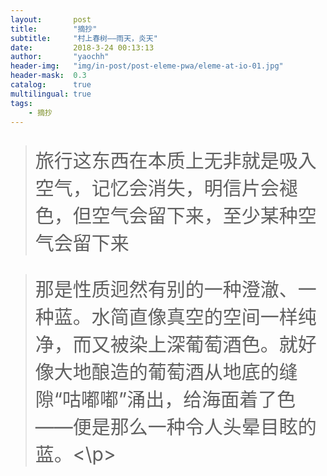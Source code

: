 ```yaml
---
layout:       post
title:        "摘抄"
subtitle:     "村上春树——雨天，炎天"
date:         2018-3-24 00:13:13
author:       "yaochh"
header-img:   "img/in-post/post-eleme-pwa/eleme-at-io-01.jpg"
header-mask:  0.3
catalog:      true
multilingual: true
tags:
    - 摘抄
---
```


> <p style="font-size: 30px">旅行这东西在本质上无非就是吸入空气，记忆会消失，明信片会褪色，但空气会留下来，至少某种空气会留下来</p>

> <p style="font-size: 30px">那是性质迥然有别的一种澄澈、一种蓝。水简直像真空的空间一样纯净，而又被染上深葡萄酒色。就好像大地酿造的葡萄酒从地底的缝隙“咕嘟嘟”涌出，给海面着了色——便是那么一种令人头晕目眩的蓝。<\p>